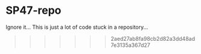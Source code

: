
# SP47-repo
Ignore it... This is just a lot of code stuck in a repository...
>>>>>>> 2aed27ab8fa98cb2d82a3dd48ad7e3135a367d27

